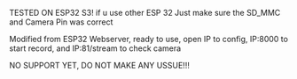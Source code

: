 TESTED ON ESP32 S3! if u use other ESP 32 Just make sure the SD_MMC and Camera Pin was correct

Modified from ESP32 Webserver, ready to use, open IP to config, IP:8000 to start record, and IP:81/stream to check camera

NO SUPPORT YET, DO NOT MAKE ANY USSUE!!!
